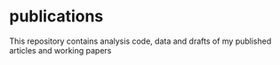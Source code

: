 # publications
This repository contains analysis code, data and drafts of my published articles and working papers
